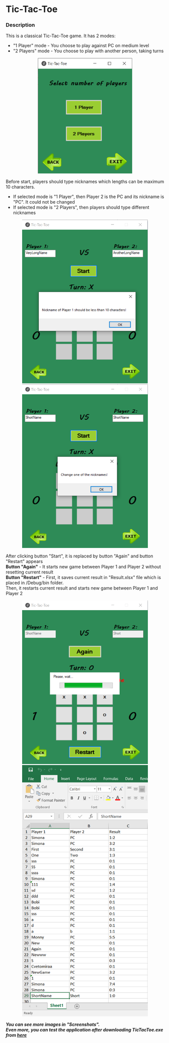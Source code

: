# Tic-Tac-Toe
### Description

This is a classical Tic-Tac-Toe game. It has 2 modes:
* "1 Player" mode - You choose to play against PC on medium level
* "2 Players" mode - You choose to play with another person, taking turns

<p align="center">
  <img src="/Screenshots/3-ModeWindow.png" width="300">
</p>

Before start, players should type nicknames which lengths can be maximum 10 characters.
* If selected mode is "1 Player", then Player 2 is the PC and its nickname is "PC". It could not be changed
* If selected mode is "2 Players", then players should type different nicknames

<p align="center">
  <img src="/Screenshots/6-ErrorLongNames.png" width="400"> </br>
  <img src="/Screenshots/7-ErrorSameNames.png" width="400">
</p>

After clicking button "Start", it is replaced by button "Again" and button "Restart" appears </br>
**Button "Again"** - It starts new game between Player 1 and Player 2 without resetting current result </br>
**Button "Restart"** - First, it saves current result in "Result.xlsx" file which is placed in /Debug/bin folder. </br>
Then, it restarts current result and starts new game between Player 1 and Player 2

<p align="center">
  <img src="/Screenshots/9-SavingResult.png" width="400"> </br>
  <img src="/Screenshots/SavedResults.png" width="400">
</p>

**_You can see more images in "Screenshots". </br>
Even more, you can test the application after downloading TicTacToe.exe from [here](./TicTacToe/TicTacToe/bin/Debug/)_**
